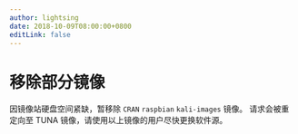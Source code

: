 ```yaml
---
author: lightsing
date: 2018-10-09T08:00:00+0800
editLink: false
---
```

# 移除部分镜像

因镜像站硬盘空间紧缺，暂移除 `CRAN` `raspbian` `kali-images` 镜像。
请求会被重定向至 TUNA 镜像，请使用以上镜像的用户尽快更换软件源。
